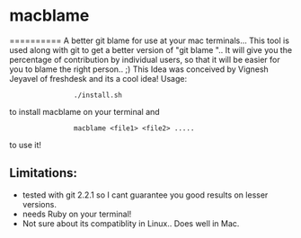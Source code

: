 # macblame
==========
A better git blame for use at your mac terminals...
This tool is used along with git to get a better version of "git blame <filename>".. It will give you the percentage of contribution by individual users, so that it will be easier for you to blame the right person.. ;)
This Idea was conceived by Vignesh Jeyavel of freshdesk and its a cool idea!
Usage:
```
                ./install.sh
```
to install macblame on your terminal and 
```
                macblame <file1> <file2> .....
```
to use it!

Limitations:
------------
* tested with git 2.2.1 so I cant guarantee you good results on lesser versions.
* needs Ruby on your terminal!
* Not sure about its compatiblity in Linux.. Does well in Mac.
